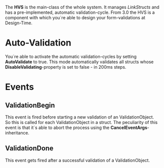 The **HVS** is the main-class of the whole system. It manages _LinkStructs_ and has a pre-implemented, automatic validation-cycle.
From 3.0 the HVS is a component with which you´re able to design your form-validations at Design-Time.

# Auto-Validation
You´re able to activate the automatic validation-cycles by setting **AutoValidate** to true.
This mode automatically validates all structs whose **DisableValidating**-property is set to false - in 200ms steps.

# Events
## ValidationBegin
This event is fired before starting a new validation of an ValidationObject. So this is called for each ValidationObject in a struct.
The peculiarity of this event is that it´s able to abort the process using the **CancelEventArgs**-inheritance.

## ValidationDone
This event gets fired after a successful validation of a ValidationObject.